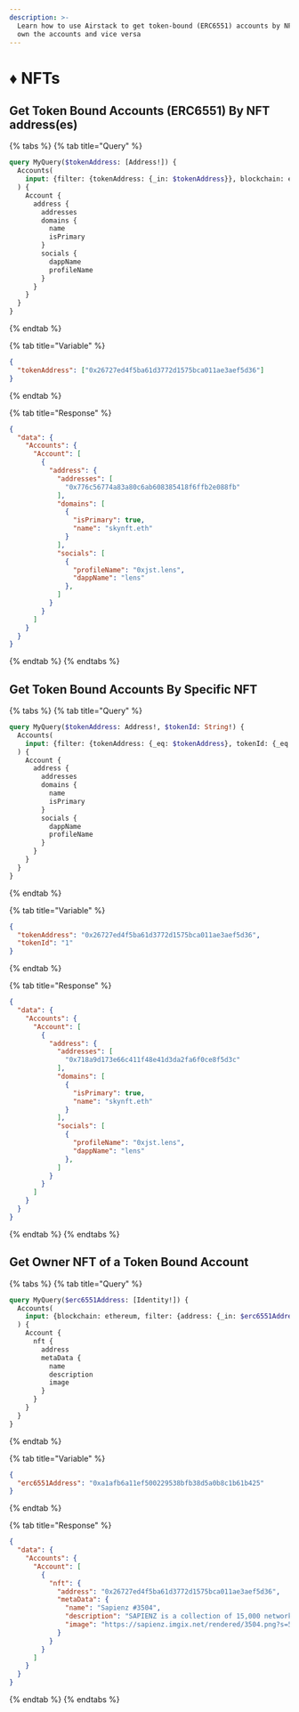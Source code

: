 ```yaml
---
description: >-
  Learn how to use Airstack to get token-bound (ERC6551) accounts by NFTs that
  own the accounts and vice versa
---
```


# ♦ NFTs

## Get Token Bound Accounts (ERC6551) By NFT address(es)

{% tabs %}
{% tab title="Query" %}
```graphql
query MyQuery($tokenAddress: [Address!]) {
  Accounts(
    input: {filter: {tokenAddress: {_in: $tokenAddress}}, blockchain: ethereum, limit: 200}
  ) {
    Account {
      address {
        addresses
        domains {
          name
          isPrimary
        }
        socials {
          dappName
          profileName
        }
      }
    }
  }
}
```
{% endtab %}

{% tab title="Variable" %}
```json
{
  "tokenAddress": ["0x26727ed4f5ba61d3772d1575bca011ae3aef5d36"]
}
```
{% endtab %}

{% tab title="Response" %}
```json
{
  "data": {
    "Accounts": {
      "Account": [
        {
          "address": {
            "addresses": [
              "0x776c56774a83a80c6ab608385418f6ffb2e088fb"
            ],
            "domains": [
              {
                "isPrimary": true,
                "name": "skynft.eth"
              }
            ],
            "socials": [
              {
                "profileName": "0xjst.lens",
                "dappName": "lens"
              },
            ]
          }
        }
      ]
    }
  }
} 
```
{% endtab %}
{% endtabs %}

## Get Token Bound Accounts By Specific NFT

{% tabs %}
{% tab title="Query" %}
```graphql
query MyQuery($tokenAddress: Address!, $tokenId: String!) {
  Accounts(
    input: {filter: {tokenAddress: {_eq: $tokenAddress}, tokenId: {_eq: $tokenId}}, blockchain: ethereum, limit: 200}
  ) {
    Account {
      address {
        addresses
        domains {
          name
          isPrimary
        }
        socials {
          dappName
          profileName
        }
      }
    }
  }
}
```
{% endtab %}

{% tab title="Variable" %}
```json
{
  "tokenAddress": "0x26727ed4f5ba61d3772d1575bca011ae3aef5d36",
  "tokenId": "1"
}
```
{% endtab %}

{% tab title="Response" %}
```json
{
  "data": {
    "Accounts": {
      "Account": [
        {
          "address": {
            "addresses": [
              "0x718a9d173e66c411f48e41d3da2fa6f0ce8f5d3c"
            ],
            "domains": [
              {
                "isPrimary": true,
                "name": "skynft.eth"
              }
            ],
            "socials": [
              {
                "profileName": "0xjst.lens",
                "dappName": "lens"
              },
            ]
          }
        }
      ]
    }
  }
}
```
{% endtab %}
{% endtabs %}

## Get Owner NFT of a Token Bound Account

{% tabs %}
{% tab title="Query" %}
```graphql
query MyQuery($erc6551Address: [Identity!]) {
  Accounts(
    input: {blockchain: ethereum, filter: {address: {_in: $erc6551Address}}}
  ) {
    Account {
      nft {
        address
        metaData {
          name
          description
          image
        }
      }
    }
  }
}
```
{% endtab %}

{% tab title="Variable" %}
```json
{
  "erc6551Address": "0xa1afb6a11ef500229538bfb38d5a0b8c1b61b425"
}
```
{% endtab %}

{% tab title="Response" %}
```json
{
  "data": {
    "Accounts": {
      "Account": [
        {
          "nft": {
            "address": "0x26727ed4f5ba61d3772d1575bca011ae3aef5d36",
            "metaData": {
              "name": "Sapienz #3504",
              "description": "SAPIENZ is a collection of 15,000 networked playable characters created in partnership between STAPLEVERSE and RHYMEZLIKEDIMEZ. Imagine a reality where the marriage of art and commerce is seamless, where creativity is the currency and collaboration the fuel that powers our collective evolution. This is not merely a vision of the future, but a tangible reality within your grasp with the SAPIENZ world. The goal is to build the next 100+ years of street culture, are you in?",
              "image": "https://sapienz.imgix.net/rendered/3504.png?s=5d9251a2fe167597a1f5fbdf12e84ab3"
            }
          }
        }
      ]
    }
  }
}
```
{% endtab %}
{% endtabs %}

